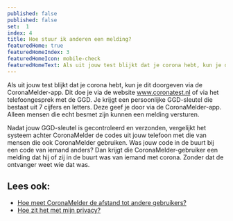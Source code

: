 ```yaml
---
published: false
published: false
set:  1
index: 4
title: Hoe stuur ik anderen een melding?
featuredHome: true
featuredHomeIndex: 3
featuredHomeIcon: mobile-check
featuredHomeText: Als uit jouw test blijkt dat je corona hebt, kun je dit doorgeven...
---
```

Als uit jouw test blijkt dat je corona hebt, kun je dit doorgeven via de CoronaMelder-app. Dit doe je via de website www.coronatest.nl of via het telefoongesprek met de GGD. Je krijgt een persoonlijke GGD-sleutel die bestaat uit 7 cijfers en letters. Deze geef je door via de CoronaMelder-app. Alleen mensen die echt besmet zijn kunnen een melding versturen.

Nadat jouw GGD-sleutel is gecontroleerd en verzonden, vergelijkt het systeem achter CoronaMelder de codes uit jouw telefoon met die van mensen die ook CoronaMelder gebruiken. Was jouw code in de buurt bij een code van iemand anders? Dan krijgt die CoronaMelder-gebruiker een melding dat hij of zij in de buurt was van iemand met corona. Zonder dat de ontvanger weet wie dat was. 

## Lees ook:
- <a href="/{{page.lang}}/faq/2-1-hoe-meet-coronamelder-de-afstand">Hoe meet CoronaMelder de afstand tot andere gebruikers?</a> 
- <a href="/{{page.lang}}/faq/2-8-hoe-zit-het-met-mijn-privacy">Hoe zit het met mijn privacy?</a>
